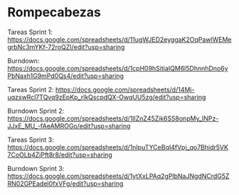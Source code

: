 # Rompecabezas

Tareas Sprint 1: https://docs.google.com/spreadsheets/d/11ugWJED2eyggaK2OqPawlWEMegrbNc3mYKf-72roQZI/edit?usp=sharing

Burndown: https://docs.google.com/spreadsheets/d/1cpH09hSitiaIQM6l5DhnnhDno6yPbNaxh1G9mPd0Qs4/edit?usp=sharing

Tareas Sprint 2: https://docs.google.com/spreadsheets/d/14Mj-uqzswRcl7TQvq9zEpKp_rlkQscpdQX-OwqUU5zg/edit?usp=sharing

Burndown Sprint 2: https://docs.google.com/spreadsheets/d/1IlZnZ45Zik6S58onpMy_INPz-JJxE_MU_-fAeAMROGo/edit?usp=sharing

Tareas Sprint 3: https://docs.google.com/spreadsheets/d/1nIpuTYCeBqI4fVpj_qo7Bhidr5VK7CoOLb4ZjPft8r8/edit?usp=sharing

Burndown Sprint 3: https://docs.google.com/spreadsheets/d/1ytXxLPAq2gPlbNaJNgdNCrdG5ZRN02GPEadeI0fxVFg/edit?usp=sharing